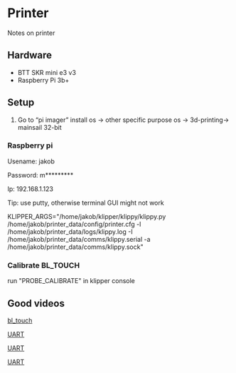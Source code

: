 # Printer
Notes on printer

## Hardware
* BTT SKR mini e3 v3
* Raspberry Pi 3b+

## Setup

1. Go to “pi imager” install os → other specific purpose os → 3d-printing→ mainsail 32-bit

### Raspberry pi
Usename: jakob

Password: m*********

Ip: 192.168.1.123

Tip: use putty, otherwise terminal GUI might not work

KLIPPER_ARGS="/home/jakob/klipper/klippy/klippy.py /home/jakob/printer_data/config/printer.cfg -l /home/jakob/printer_data/logs/klippy.log -I /home/jakob/printer_data/comms/klippy.serial -a /home/jakob/printer_data/comms/klippy.sock"

### Calibrate BL_TOUCH
run "PROBE_CALIBRATE" in klipper console

## Good videos

[bl_touch](https://www.youtube.com/watch?v=5vmjBXvY6BA&ab_channel=PrintsLeo3D)

[UART](https://www.youtube.com/watch?v=AtW3GqkKUz8 )

[UART](https://www.youtube.com/watch?v=ZOL-motmkos )

[UART](https://github.com/Klipper3d/klipper/issues/2913 )